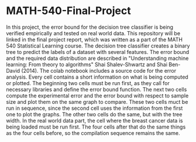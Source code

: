 # MATH-540-Final-Project
In this project, the error bound for the decision tree classifier is being verified empirically and tested on real world data. This repository will be linked in the final project report, which was written as a part of the MATH 540 Statistical Learning course. 
The decision tree classifier creates a binary tree to predict the labels of a dataset with several features. The error bound and the required data distribution are described in "Understanding machine learning: From theory to algorithms" Shai Shalev-Shwartz and Shai Ben-David (2014).
The colab notebook includes a source code for the error analysis. Every cell contains a short information on what is being computed or plotted. The beginning two cells must be run first, as they call for necessary libraries and define the error bound function. The next two cells compute the experimental error and the error bound with respect to sample size and plot them on the same graph to compare. These two cells muct be run in sequence, since the second cell uses the information from the first one to plot the graphs. The other two cells do the same, but with the tree width.
In the real world data part, the cell where the breast cancer data is being loaded must be run first. The four cells after that do the same things as the four cells before, so the compilation sequence remains the same.
